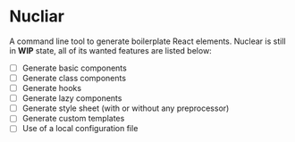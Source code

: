 # Nucliar
A command line tool to generate boilerplate React elements.
Nuclear is still in **WIP** state, all of its wanted features are listed below:

 - [ ] Generate basic components
 - [ ] Generate class components 
 - [ ] Generate hooks
 - [ ] Generate lazy components
 - [ ] Generate style sheet (with or without any preprocessor)
 - [ ] Generate custom templates
 - [ ] Use of a local configuration file

